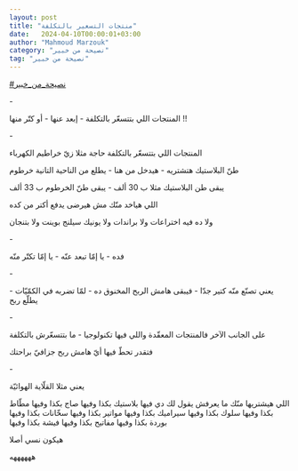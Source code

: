 ```yaml
---
layout: post
title: "منتجات التسعير بالتكلفة"
date:   2024-04-10T00:00:01+03:00
author: "Mahmoud Marzouk"
category: "نصيحة من خبير"
tag: "نصيحة من خبير"
---
```



[<u>\#نصيحة\_من\_خبير</u>](https://www.facebook.com/hashtag/%D9%86%D8%B5%D9%8A%D8%AD%D8%A9_%D9%85%D9%86_%D8%AE%D8%A8%D9%8A%D8%B1?__eep__=6&__cft__%5b0%5d=AZUa6KDyA4Hxs-opro2CuiBXcQF1e_mcmx8Gw2brjkjAR3qAzX5_ILboFQLiDZRcvnNq4VEtUQIyY5_ehRrSPG6VN0QCmvRSEWi-jNymRir_4_5KPEnpNVva3vStGvcOPyTz4M3OLiVLKJd1KaKxI0uHUYY8u8Kmo4wSD3a4MPGF5xsTN-DjuZ2IpzRK0EREy4A&__tn__=*NK-R)

\-

المنتجات اللي بتتسعّر بالتكلفة - إبعد عنها - أو كتّر
منها !!

\-

المنتجات اللي بتتسعّر بالتكلفة حاجة مثلا زيّ خراطيم
الكهرباء

طنّ البلاستيك هتشتريه - هيدخل من هنا - يطلع من الناحية
التانية خرطوم

يبقى طن البلاستيك مثلا ب 30 ألف - يبقى طنّ الخرطوم ب 33
ألف

اللي هياخد منّك مش هيرضى يدفع أكتر من كده

ولا ده فيه اختراعات ولا براندات ولا يونيك سيلنج بوينت
ولا بتنجان

\-

فده - يا إمّا تبعد عنّه - يا إمّا تكتّر منّه

\-

يعني تصنّع منّه كتير جدّا - فيبقى هامش الربح المخنوق ده -
لمّا تضربه في الكمّيّات - يطلّع ربح

\-

على الجانب الآخر فالمنتجات المعقّدة واللي فيها
تكنولوجيا - ما بتتسعّرش بالتكلفة

فتقدر تحطّ فيها أيّ هامش ربح جزافيّ براحتك

\-

يعني مثلا القلّاية الهوائيّة

اللي هيشتريها منّك ما يعرفش يقول لك دي فيها بلاستيك بكذا
وفيها صاج بكذا وفيها مطّاط بكذا وفيها سلوك بكذا وفيها سيراميك بكذا وفيها
مواتير بكذا وفيها سخّانات بكذا وفيها بوردة بكذا وفيها مفاتيح بكذا وفيها
فيشة بكذا وفيها

هيكون نسي أصلا

ههههههه
